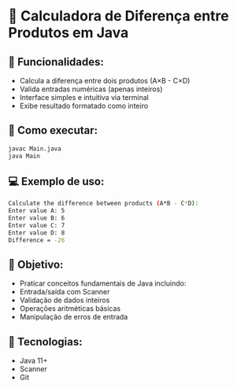 # 🧮 Calculadora de Diferença entre Produtos em Java
## 🔹 Funcionalidades:

- Calcula a diferença entre dois produtos (A×B - C×D)
- Valida entradas numéricas (apenas inteiros)
- Interface simples e intuitiva via terminal
- Exibe resultado formatado como inteiro

## 🚀 Como executar:
```bash
javac Main.java
java Main
```
## 💻 Exemplo de uso:
```bash
Calculate the difference between products (A*B - C*D):
Enter value A: 5
Enter value B: 6
Enter value C: 7
Enter value D: 8
Difference = -26
```

## 🎯 Objetivo:
- Praticar conceitos fundamentais de Java incluindo:
- Entrada/saída com Scanner
- Validação de dados inteiros
- Operações aritméticas básicas
- Manipulação de erros de entrada

## 📌 Tecnologias:
- Java 11+
- Scanner
- Git
